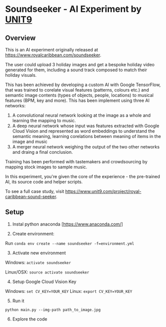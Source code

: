 # Soundseeker - AI Experiment by [UNIT9](https://www.unit9.com/)

## Overview

This is an AI experiment originally released at https://www.royalcaribbean.com/soundseeker.

The user could upload 3 holiday images and get a bespoke holiday video generated for them, including
a sound track composed to match their holiday visuals.

This has been achieved by developing a custom AI with Google TensorFlow, that was trained to
corelate visual features (patterns, colours etc.) and semantic image contents (types of objects,
people, locations) to musical features (BPM, key and more). This has been implement using three AI
networks:

1) A convolutional neural network looking at the image as a whole and learning the mapping to music.
2) A deep neural network whose input was features extracted with Google Cloud Vision and represented
as word embeddings to understand the semantic meaning, learning corelations between meaning of
items in the image and music
3) A merger neural network weighing the output of the two other networks and draing a final
conclusion.

Training has been performed with tastemakers and crowdsourcing by mapping stock images to sample
music.

In this experiment, you're given the core of the experience - the pre-trained AI, its source code
and helper scripts.

To see a full case study, visit https://www.unit9.com/project/royal-caribbean-sound-seeker.

## Setup

1) Instal python anaconda [https://www.anaconda.com/]

2) Create environment:

  Run `conda env create --name soundseeker -f=environment.yml`

3) Activate new environment

  Windows: `activate soundseeker`

  Linux/OSX: `source activate soundseeker`

4) Setup Google Cloud Vision Key

  Windows: `set CV_KEY=YOUR_KEY`
  Linux: `export CV_KEY=YOUR_KEY`

5) Run it

`python main.py --img-path path_to_image.jpg`

6) Explore the code
